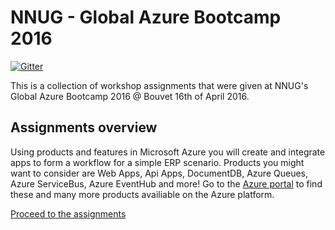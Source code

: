 NNUG - Global Azure Bootcamp 2016
=================================

[![Gitter](https://badges.gitter.im/HenrikWM/NNUG_GAB2016.svg)](https://gitter.im/HenrikWM/NNUG_GAB2016?utm_source=badge&utm_medium=badge&utm_campaign=pr-badge&utm_content=badge)

This is a collection of workshop assignments that were given at NNUG's Global Azure Bootcamp 2016 @ Bouvet 16th of April 2016.

## Assignments overview

Using products and features in Microsoft Azure you will create and integrate apps to form a workflow for a simple ERP scenario. Products  you might want to consider are Web Apps, Api Apps, DocumentDB, Azure Queues, Azure ServiceBus, Azure EventHub and more! Go to the [Azure portal](https://portal.azure.com/) to find these and many more products availiable on the Azure platform.

[Proceed to the assignments](https://github.com/HenrikWM/NNUG_GAB2016/wiki)
